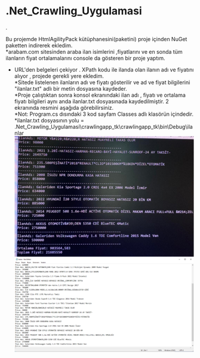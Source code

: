# .Net_Crawling_Uygulamasi
.

Bu projemde HtmlAgilityPack kütüphanesini(paketini) proje içinden NuGet paketten indirerek ekledim.<br/>
*arabam.com sitesinden araba ilan isimlerini ,fiyatlarını ve en sonda tüm ilanların fiyat ortalamalarını console da gösteren bir proje yaptım.<br/>
* URL'den belgeleri çekiyor . XPath kodu ile ilanda olan ilanın adı ve fiyatını alıyor , projede gerekli yere ekledim.<br/>
*Sitede listelenen ilanların adı ve fiyatı gösterilir ve  ad ve fiyat bilgilerini "ilanlar.txt" adlı bir metin dosyasına kaydeder.<br/>
*Proje çalıştıktan sonra konsol ekranındaki ilan adı , fiyatı ve ortalama fiyatı bilgileri aynı anda ilanlar.txt dosyasınada kaydedilmiştir. 2 ekranında resmini aşağıda görebilirsiniz.<br/>
*Not: Program.cs dısındaki 3 kod sayfam Classes adlı klasörün içindedir. <br/>
*ilanlar.txt dosyasının yolu = .Net_Crawling_Uygulamasi\crawlingapp_tk\crawlingapp_tk\bin\Debug\ilanlar 
![banner resmi](https://github.com/tunaykocer/.Net_Crawling_Uygulamasi/blob/main/crawlingapp_tk/images/console.jpeg)
![banner resmi](https://github.com/tunaykocer/.Net_Crawling_Uygulamasi/blob/main/crawlingapp_tk/images/ilnlar.PNG)


